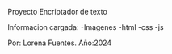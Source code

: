 Proyecto Encriptador de texto

Informacion cargada:
-Imagenes
-html
-css
-js

Por: Lorena Fuentes.
Año:2024
